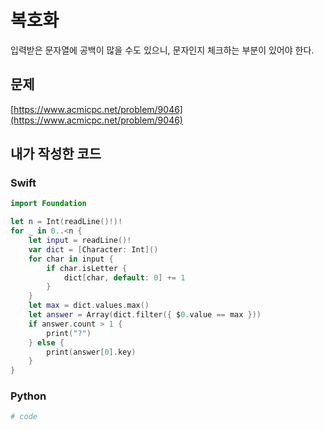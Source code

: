 # 복호화
입력받은 문자열에 공백이 많을 수도 있으니, 문자인지 체크하는 부분이 있어야 한다.
## 문제
[https://www.acmicpc.net/problem/9046](https://www.acmicpc.net/problem/9046)
## 내가 작성한 코드
### Swift
```swift
import Foundation

let n = Int(readLine()!)!
for _ in 0..<n {
    let input = readLine()!
    var dict = [Character: Int]()
    for char in input {
        if char.isLetter {
            dict[char, default: 0] += 1
        }
    }
    let max = dict.values.max()
    let answer = Array(dict.filter({ $0.value == max }))
    if answer.count > 1 {
        print("?")
    } else {
        print(answer[0].key)
    }
}
```
### Python
```python
# code
```